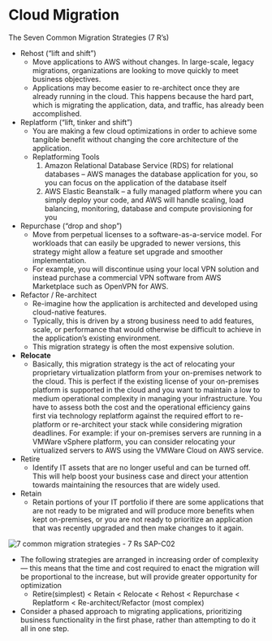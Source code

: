 # Cloud Migration

The Seven Common Migration Strategies (7 R’s)

* Rehost (“lift and shift”)
  * Move applications to AWS without changes. In large-scale, legacy migrations, organizations are looking to move quickly to meet business objectives.
  * Applications may become easier to re-architect once they are already running in the cloud. This happens because the hard part, which is migrating the application, data, and traffic, has already been accomplished.
* Replatform (“lift, tinker and shift”)
  * You are making a few cloud optimizations in order to achieve some tangible benefit without changing the core architecture of the application.
  * Replatforming Tools
    1. Amazon Relational Database Service (RDS) for relational databases – AWS manages the database application for you, so you can focus on the application of the database itself
    2. AWS Elastic Beanstalk – a fully managed platform where you can simply deploy your code, and AWS will handle scaling, load balancing, monitoring, database and compute provisioning for you
* Repurchase (“drop and shop”)
  * Move from perpetual licenses to a software-as-a-service model. For workloads that can easily be upgraded to newer versions, this strategy might allow a feature set upgrade and smoother implementation.
  * For example, you will discontinue using your local VPN solution and instead purchase a commercial VPN software from AWS Marketplace such as OpenVPN for AWS.
* Refactor / Re-architect
  * Re-imagine how the application is architected and developed using cloud-native features.
  * Typically, this is driven by a strong business need to add features, scale, or performance that would otherwise be difficult to achieve in the application’s existing environment.
  * This migration strategy is often the most expensive solution.
* **Relocate**
  * Basically, this migration strategy is the act of relocating your proprietary virtualization platform from your on-premises network to the cloud. This is perfect if the existing license of your on-premises platform is supported in the cloud and you want to maintain a low to medium operational complexity in managing your infrastructure. You have to assess both the cost and the operational efficiency gains first via technology replatform against the required effort to re-platform or re-architect your stack while considering migration deadlines. For example: if your on-premises servers are running in a VMWare vSphere platform, you can consider relocating your virtualized servers to AWS using the VMWare Cloud on AWS service.
* Retire
  * Identify IT assets that are no longer useful and can be turned off. This will help boost your business case and direct your attention towards maintaining the resources that are widely used.
* Retain
  * Retain portions of your IT portfolio if there are some applications that are not ready to be migrated and will produce more benefits when kept on-premises, or you are not ready to prioritize an application that was recently upgraded and then make changes to it again.

![7 common migration strategies - 7 Rs SAP-C02](https://td-mainsite-cdn.tutorialsdojo.com/wp-content/uploads/2019/05/7-common-migration-strategies-7-Rs-SAP-C02.png)

* The following strategies are arranged in increasing order of complexity — this means that the time and cost required to enact the migration will be proportional to the increase, but will provide greater opportunity for optimization
  * Retire(simplest) < Retain < Relocate < Rehost < Repurchase < Replatform < Re-architect/Refactor (most complex)
* Consider a phased approach to migrating applications, prioritizing business functionality in the first phase, rather than attempting to do it all in one step.
